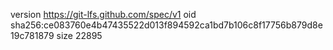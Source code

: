 version https://git-lfs.github.com/spec/v1
oid sha256:ce083760e4b47435522d013f894592ca1bd7b106c8f17756b879d8e19c781879
size 22895
